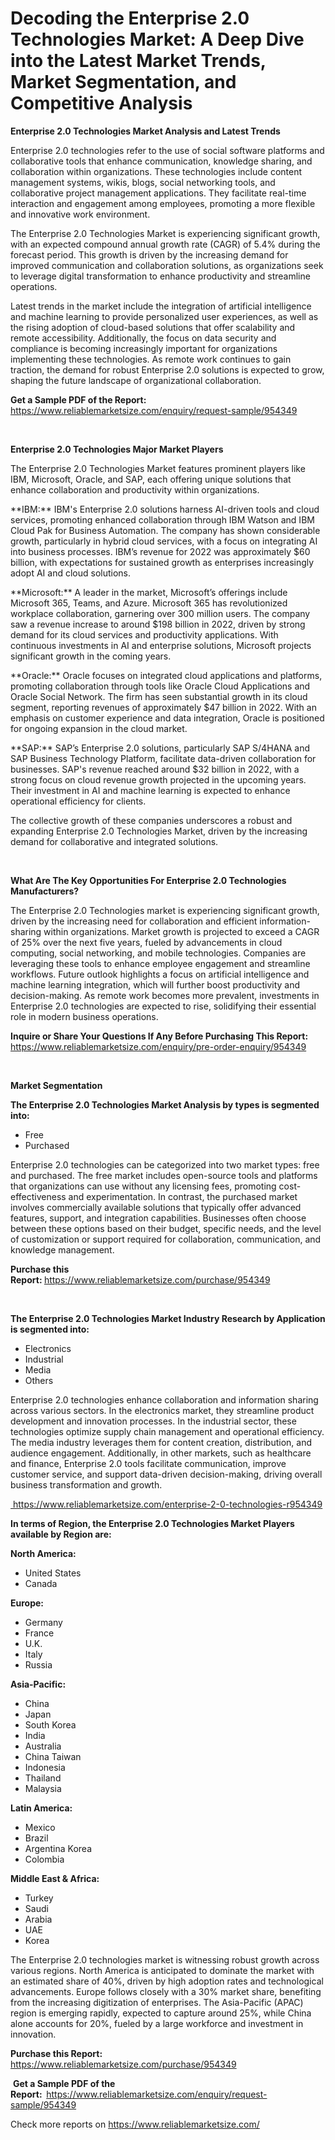 <p><h1>Decoding the Enterprise 2.0 Technologies Market: A Deep Dive into the Latest Market Trends, Market Segmentation, and Competitive Analysis</h1></p><p><strong>Enterprise 2.0 Technologies Market Analysis and Latest Trends</strong></p>
<p><p>Enterprise 2.0 technologies refer to the use of social software platforms and collaborative tools that enhance communication, knowledge sharing, and collaboration within organizations. These technologies include content management systems, wikis, blogs, social networking tools, and collaborative project management applications. They facilitate real-time interaction and engagement among employees, promoting a more flexible and innovative work environment.</p><p>The Enterprise 2.0 Technologies Market is experiencing significant growth, with an expected compound annual growth rate (CAGR) of 5.4% during the forecast period. This growth is driven by the increasing demand for improved communication and collaboration solutions, as organizations seek to leverage digital transformation to enhance productivity and streamline operations. </p><p>Latest trends in the market include the integration of artificial intelligence and machine learning to provide personalized user experiences, as well as the rising adoption of cloud-based solutions that offer scalability and remote accessibility. Additionally, the focus on data security and compliance is becoming increasingly important for organizations implementing these technologies. As remote work continues to gain traction, the demand for robust Enterprise 2.0 solutions is expected to grow, shaping the future landscape of organizational collaboration.</p></p>
<p><strong>Get a Sample PDF of the Report:&nbsp;</strong> <a href="https://www.reliablemarketsize.com/enquiry/request-sample/954349?utm_campaign=2876&utm_medium=2&utm_source=Github&utm_content=ia&utm_term=11032025&utm_id=enterprise-20-technologies">https://www.reliablemarketsize.com/enquiry/request-sample/954349</a></p>
<p>&nbsp;</p>
<p><strong>Enterprise 2.0 Technologies Major Market Players</strong></p>
<p><p>The Enterprise 2.0 Technologies Market features prominent players like IBM, Microsoft, Oracle, and SAP, each offering unique solutions that enhance collaboration and productivity within organizations.</p><p>**IBM:** IBM's Enterprise 2.0 solutions harness AI-driven tools and cloud services, promoting enhanced collaboration through IBM Watson and IBM Cloud Pak for Business Automation. The company has shown considerable growth, particularly in hybrid cloud services, with a focus on integrating AI into business processes. IBM’s revenue for 2022 was approximately $60 billion, with expectations for sustained growth as enterprises increasingly adopt AI and cloud solutions.</p><p>**Microsoft:** A leader in the market, Microsoft’s offerings include Microsoft 365, Teams, and Azure. Microsoft 365 has revolutionized workplace collaboration, garnering over 300 million users. The company saw a revenue increase to around $198 billion in 2022, driven by strong demand for its cloud services and productivity applications. With continuous investments in AI and enterprise solutions, Microsoft projects significant growth in the coming years.</p><p>**Oracle:** Oracle focuses on integrated cloud applications and platforms, promoting collaboration through tools like Oracle Cloud Applications and Oracle Social Network. The firm has seen substantial growth in its cloud segment, reporting revenues of approximately $47 billion in 2022. With an emphasis on customer experience and data integration, Oracle is positioned for ongoing expansion in the cloud market.</p><p>**SAP:** SAP’s Enterprise 2.0 solutions, particularly SAP S/4HANA and SAP Business Technology Platform, facilitate data-driven collaboration for businesses. SAP's revenue reached around $32 billion in 2022, with a strong focus on cloud revenue growth projected in the upcoming years. Their investment in AI and machine learning is expected to enhance operational efficiency for clients.</p><p>The collective growth of these companies underscores a robust and expanding Enterprise 2.0 Technologies Market, driven by the increasing demand for collaborative and integrated solutions.</p></p>
<p>&nbsp;</p>
<p><strong>What Are The Key Opportunities For Enterprise 2.0 Technologies Manufacturers?</strong></p>
<p><p>The Enterprise 2.0 Technologies market is experiencing significant growth, driven by the increasing need for collaboration and efficient information-sharing within organizations. Market growth is projected to exceed a CAGR of 25% over the next five years, fueled by advancements in cloud computing, social networking, and mobile technologies. Companies are leveraging these tools to enhance employee engagement and streamline workflows. Future outlook highlights a focus on artificial intelligence and machine learning integration, which will further boost productivity and decision-making. As remote work becomes more prevalent, investments in Enterprise 2.0 technologies are expected to rise, solidifying their essential role in modern business operations.</p></p>
<p><strong>Inquire or Share Your Questions If Any Before Purchasing This Report:</strong> <a href="https://www.reliablemarketsize.com/enquiry/pre-order-enquiry/954349?utm_campaign=2876&utm_medium=2&utm_source=Github&utm_content=ia&utm_term=11032025&utm_id=enterprise-20-technologies">https://www.reliablemarketsize.com/enquiry/pre-order-enquiry/954349</a></p>
<p>&nbsp;</p>
<p><strong>Market Segmentation</strong></p>
<p><strong>The Enterprise 2.0 Technologies Market Analysis by types is segmented into:</strong></p>
<p><ul><li>Free</li><li>Purchased</li></ul></p>
<p><p>Enterprise 2.0 technologies can be categorized into two market types: free and purchased. The free market includes open-source tools and platforms that organizations can use without any licensing fees, promoting cost-effectiveness and experimentation. In contrast, the purchased market involves commercially available solutions that typically offer advanced features, support, and integration capabilities. Businesses often choose between these options based on their budget, specific needs, and the level of customization or support required for collaboration, communication, and knowledge management.</p></p>
<p><strong>Purchase this Report:&nbsp;</strong><a href="https://www.reliablemarketsize.com/purchase/954349?utm_campaign=2876&utm_medium=2&utm_source=Github&utm_content=ia&utm_term=11032025&utm_id=enterprise-20-technologies">https://www.reliablemarketsize.com/purchase/954349</a></p>
<p>&nbsp;</p>
<p><strong>The Enterprise 2.0 Technologies Market Industry Research by Application is segmented into:</strong></p>
<p><ul><li>Electronics</li><li>Industrial</li><li>Media</li><li>Others</li></ul></p>
<p><p>Enterprise 2.0 technologies enhance collaboration and information sharing across various sectors. In the electronics market, they streamline product development and innovation processes. In the industrial sector, these technologies optimize supply chain management and operational efficiency. The media industry leverages them for content creation, distribution, and audience engagement. Additionally, in other markets, such as healthcare and finance, Enterprise 2.0 tools facilitate communication, improve customer service, and support data-driven decision-making, driving overall business transformation and growth.</p></p>
<p><a href="https://www.reliablemarketsize.com/enterprise-2-0-technologies-r954349?utm_campaign=2876&utm_medium=2&utm_source=Github&utm_content=ia&utm_term=11032025&utm_id=enterprise-20-technologies">&nbsp;https://www.reliablemarketsize.com/enterprise-2-0-technologies-r954349</a></p>
<p><strong>In terms of Region, the Enterprise 2.0 Technologies Market Players available by Region are:</strong></p>
<p>
    <p> <strong> North America: </strong>
        <ul>
            <li>United States</li>
            <li>Canada</li>
        </ul>
        </p> 
    <p> <strong> Europe: </strong>
        <ul>
            <li>Germany</li>
            <li>France</li>
            <li>U.K.</li>
            <li>Italy</li>
            <li>Russia</li>
        </ul>
        </p> 
    <p> <strong> Asia-Pacific: </strong>
        <ul>
            <li>China</li>
            <li>Japan</li>
            <li>South Korea</li>
            <li>India</li>
            <li>Australia</li>
            <li>China Taiwan</li>
            <li>Indonesia</li>
            <li>Thailand</li>
            <li>Malaysia</li>
        </ul>
        </p> 
    <p> <strong> Latin America: </strong>
        <ul>
            <li>Mexico</li>
            <li>Brazil</li>
            <li>Argentina Korea</li>
            <li>Colombia</li>
        </ul>
        </p> 
    <p> <strong> Middle East & Africa: </strong>
        <ul>
            <li>Turkey</li>
            <li>Saudi</li>
            <li>Arabia</li>
            <li>UAE</li>
            <li>Korea</li>
        </ul>
    </p>
    </p>
<p><p>The Enterprise 2.0 technologies market is witnessing robust growth across various regions. North America is anticipated to dominate the market with an estimated share of 40%, driven by high adoption rates and technological advancements. Europe follows closely with a 30% market share, benefiting from the increasing digitization of enterprises. The Asia-Pacific (APAC) region is emerging rapidly, expected to capture around 25%, while China alone accounts for 20%, fueled by a large workforce and investment in innovation.</p></p>
<p><strong>Purchase this Report: </strong><a href="https://www.reliablemarketsize.com/purchase/954349?utm_campaign=2876&utm_medium=2&utm_source=Github&utm_content=ia&utm_term=11032025&utm_id=enterprise-20-technologies">https://www.reliablemarketsize.com/purchase/954349</a></p>
<p>&nbsp;<strong>Get a Sample PDF of the Report:&nbsp;&nbsp;</strong><a href="https://www.reliablemarketsize.com/enquiry/request-sample/954349?utm_campaign=2876&utm_medium=2&utm_source=Github&utm_content=ia&utm_term=11032025&utm_id=enterprise-20-technologies">https://www.reliablemarketsize.com/enquiry/request-sample/954349</a></p>
<p><strong></strong></p>
<p>Check more reports on <a href="https://www.reliablemarketsize.com/?utm_campaign=2876&utm_medium=2&utm_source=Github&utm_content=ia&utm_term=11032025&utm_id=enterprise-20-technologies">https://www.reliablemarketsize.com/</a></p>
